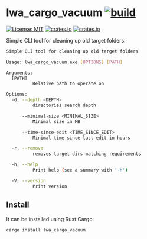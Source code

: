 # lwa_cargo_vacuum [![build](https://github.com/Leinnan/lwa_cargo_vacuum/actions/workflows/rust.yml/badge.svg)](https://github.com/Leinnan/lwa_cargo_vacuum/actions/workflows/rust.yml)
 [![License: MIT](https://img.shields.io/badge/License-MIT-yellow.svg)](https://opensource.org/licenses/MIT)
[![crates.io](https://img.shields.io/crates/v/lwa_cargo_vacuum.svg)](https://crates.io/crates/lwa_cargo_vacuum)
[![crates.io](https://img.shields.io/crates/d/lwa_cargo_vacuum.svg)](https://crates.io/crates/lwa_cargo_vacuum)

Simple CLI tool for cleaning up old target folders.

```bash
Simple CLI tool for cleaning up old target folders

Usage: lwa_cargo_vacuum.exe [OPTIONS] [PATH]

Arguments:
  [PATH]
          Relative path to operate on

Options:
  -d, --depth <DEPTH>
          directories search depth

      --minimal-size <MINIMAL_SIZE>
          Minimal size in MB

      --time-since-edit <TIME_SINCE_EDIT>
          Minimal time since last edit in hours

  -r, --remove
          removes target dirs matching requirements

  -h, --help
          Print help (see a summary with '-h')

  -V, --version
          Print version
```

## Install

It can be installed using Rust Cargo:

```sh
cargo install lwa_cargo_vacuum
```